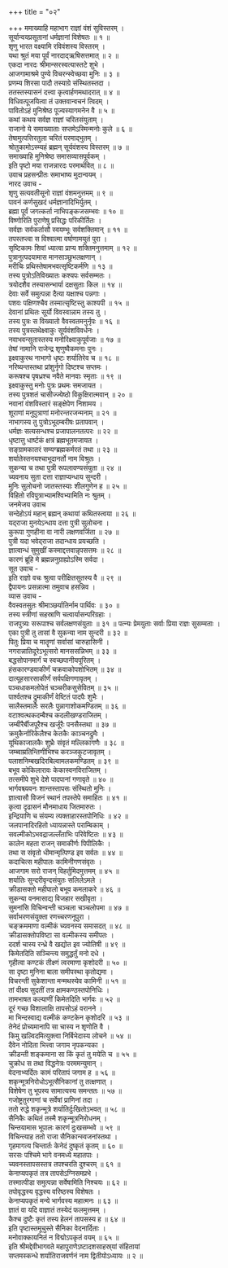 +++
title = "०२"

+++
ममाख्याहि महाभाग राज्ञां वंशं सुविस्तरम् ।  
सूर्यान्वयप्रसूतानां धर्मज्ञानां विशेषतः ॥ १ ॥  
शृणु भारत वक्ष्यामि रविवंशस्य विस्तरम् ।  
यथा श्रुतं मया पूर्वं नारदाद्‌ऋषिसत्तमात् ॥ २ ॥  
एकदा नारदः श्रीमान्सरस्वत्यास्तटे शुभे ।  
आजगामाश्रमे पुण्ये विचरन्स्वेच्छया मुनिः ॥ ३ ॥  
प्रणम्य शिरसा पादौ तस्याग्रे संस्थितस्तदा ।  
ततस्तस्यासनं दत्त्वा कृत्वार्हणमथादरात् ॥ ४ ॥  
विधिवत्पूजयित्वा तं उक्तवान्वचनं त्विदम् ।  
पावितोऽहं मुनिश्रेष्ठ पूज्यस्यागमनेन वै ॥ ५ ॥  
कथां कथय सर्वज्ञ राज्ञां चरितसंयुताम् ।  
राजानो ये समाख्याताः सप्तमेऽस्मिन्मनोः कुले ॥ ६ ॥  
तेषामुत्पत्तिरतुला चरितं परमाद्‌भुतम् ।  
श्रोतुकामोऽस्म्यहं ब्रह्मन् सूर्यवंशस्य विस्तरम् ॥ ७ ॥  
समाख्याहि मुनिश्रेष्ठ समासव्यासपूर्वकम् ।  
इति पृष्टो मया राजन्नारदः परमार्थवित् ॥ ८ ॥  
उवाच प्रहसन्प्रीतः समाभाष्य मुदान्वयम् ।  
नारद उवाच -  
शृणु सत्यवतीसूनो राज्ञां वंशमनुत्तमम् ॥ ९ ॥  
पावनं कर्णसुखदं धर्मज्ञानादिभिर्युतम् ।  
ब्रह्मा पूर्वं जगत्कर्ता नाभिपङ्कजसम्भवः ॥ १० ॥  
विष्णोरिति पुराणेषु प्रसिद्धः परिकीर्तितः ।  
सर्वज्ञः सर्वकर्तासौ स्वयम्भूः सर्वशक्तिमान् ॥ ११ ॥  
तपस्तप्त्वा स विश्वात्मा वर्षाणामयुतं पुरा ।  
सृष्टिकामः शिवां ध्यात्वा प्राप्य शक्तिमनुत्तमाम् ॥ १२ ॥  
पुत्रानुत्पदयामास मानसाञ्छुभलक्षणान् ।  
मरीचिः प्रथिस्तेषामभवत्सृष्टिकर्मणि ॥ १३ ॥  
तस्य पुत्रोऽतिविख्यातः कश्यपः सर्वसम्मतः ।  
त्रयोदशैव तस्यासन्भार्या दक्षसुताः किल ॥ १४ ॥  
देवाः सर्वे समुत्पन्ना दैत्या यक्षाश्च पन्नगाः ।  
पशवः पक्षिणश्चैव तस्मात्सृष्टिस्तु काश्यपी ॥ १५ ॥  
देवानां प्रथितः सूर्यो विवस्वान्नाम तस्य तु ।  
तस्य पुत्रः स विख्यातो वैवस्वतमनुर्नृपः ॥ १६ ॥  
तस्य पुत्रस्तथेक्ष्वाकुः सूर्यवंशविवर्धनः ।  
नवाभवन्सुतास्तस्य मनोरिक्ष्वाकुपूर्वजाः ॥ १७ ॥  
तेषां नामानि राजेन्द्र शृणुष्वैकमनाः पुनः ।  
इक्ष्वाकुरथ नाभागो धृष्टः शर्यातिरेव च ॥ १८ ॥  
नरिष्यन्तस्तथा प्रांशुर्नृगो दिष्टश्च सप्तमः ।  
करूषश्च पृषध्रश्च नवैते मानवाः स्मृताः ॥ १९ ॥  
इक्ष्वाकुस्तु मनोः पुत्रः प्रथमः समजायत ।  
तस्य पुत्रशतं चासीज्ज्येष्ठो विकुक्षिरात्मवान् ॥ २० ॥  
नवानां वंशविस्तारं सङ्क्षेपेण निशामय ।  
शूराणां मनुपुत्राणां मनोरन्तरजन्मनाम् ॥ २१ ॥  
नाभागस्य तु पुत्रोऽभूदम्बरीषः प्रतापवान् ।  
धर्मज्ञः सत्यसन्धश्च प्रजापालनतत्परः ॥ २२ ॥  
धृष्टात्तु धार्ष्टकं क्षत्रं ब्रह्मभूतमजायत ।  
सङ्ग्रामकातरं सम्यग्ब्रह्मकर्मरतं तथा ॥ २३ ॥  
शर्यातेस्तनयश्चाभूदानर्तो नाम विश्रुतः ।  
सुकन्या च तथा पुत्री रूपलावण्यसंयुता ॥ २४ ॥  
च्यवनाय सुता दत्ता राज्ञाप्यन्धाय सुन्दरी ।  
मुनिः सुलोचनो जातस्तस्याः शीलगुणेन ह ॥ २५ ॥  
विहितो रविपुत्राभ्यामश्विभ्यामिति नः श्रुतम् ।  
जनमेजय उवाच  
सन्देहोऽयं महान् ब्रह्मन् कथायां कथितस्त्वया ॥ २६ ॥  
यद्‌राजा मुनयेऽन्धाय दत्ता पुत्री सुलोचना ।  
कुरूपा गुणहीना वा नारी लक्षणवर्जिता ॥ २७ ॥  
पुत्री यदा भवेद्‌राजा तदान्धाय प्रयच्छति ।  
ज्ञात्वान्धं सुमुखीं कस्माद्दत्तवान्नृपसत्तमः ॥ २८ ॥  
कारणं ब्रूहि मे ब्रह्मन्ननुग्राह्योऽस्मि सर्वदा ।  
सूत उवाच -  
इति राज्ञो वचः श्रुत्वा परीक्षितसुतस्य वै ॥ २९ ॥  
द्वैपायनः प्रसन्नात्मा तमुवाच हसन्निव ।  
व्यास उवाच -  
वैवस्वतसुतः श्रीमाञ्छर्यातिर्नाम पार्थिवः ॥ ३० ॥  
तस्य स्त्रीणां सहस्राणि चत्वार्यासन्परिग्रहाः ।  
राजपुत्र्यः सरूपाश्च सर्वलक्षणसंयुताः ॥ ३१ ॥
पत्न्यः प्रेमयुताः सर्वाः प्रिया राज्ञः सुसम्मताः ।  
एका पुत्री तु तासां वै सुकन्या नाम सुन्दरी ॥ ३२ ॥  
पितुः प्रिया च मातॄणां सर्वासां चारुहासिनी ।  
नगरान्नातिदूरेऽभूत्सरो मानससन्निभम् ॥ ३३ ॥  
बद्धसोपानमार्गं च स्वच्छपानीयपूरितम् ।  
हंसकारण्डवाकीर्णं चक्रवाकोपशोभितम् ॥ ३४ ॥  
दात्यूहसारसाकीर्णं सर्वपक्षिगणावृतम् ।  
पञ्चधाकमलोपेतं चञ्चरीकसुसेवितम् ॥ ३५ ॥  
पार्श्वतश्च द्रुमाकीर्णं वेष्टितं पादपैः शुभैः ।  
सालैस्तमालैः सरलैः पुन्नागाशोकमण्डितम् ॥ ३६ ॥  
वटाश्वत्थकदम्बैश्च कदलीखण्डराजितम् ।  
जम्बीरैर्बीजपूरैश्च खर्जूरैः पनसैस्तथा ॥ ३७ ॥  
क्रमुकैर्नारिकेलैश्च केतकैः काञ्चनद्रुमैः ।  
यूथिकाजालकैः शुभ्रैः संवृतं मल्लिकागणैः ॥ ३८ ॥  
जम्ब्वाम्रतिन्तिणीभिश्च करञ्जकुटजावृतम् ।  
पलाशनिम्बखदिरबिल्वामलकमण्डितम् ॥ ३९ ॥  
बभूव कोकिलारावः केकास्वनविराजितम् ।  
तत्समीपे शुभे देशे पादपानां गणावृते ॥ ४० ॥  
भार्गवश्च्यवनः शान्तस्तापसः संस्थितो मुनिः ।  
ज्ञात्वासौ विजनं स्थानं तपस्तेपे समाहितः ॥ ४१ ॥  
कृत्वा दृढासनं मौनमाधाय जितमारुतः ।  
इन्द्रियाणि च संयम्य त्यक्ताहारस्तपोनिधिः ॥ ४२ ॥  
जलपानादिरहितो ध्यायन्नास्ते पराम्बिकाम् ।  
सवल्मीकोऽभवद्राजल्लँताभिः परिवेष्टितः ॥ ४३ ॥  
कालेन महता राजन् समाकीर्णः पिपीलिकैः ।  
तथा स संवृतो धीमान्मृत्पिण्ड इव सर्वतः ॥ ४४ ॥  
कदाचित्स महीपालः कामिनीगणसंवृतः ।  
आजगाम सरो राजन् विहर्तुमिदमुत्तमम् ॥ ४५ ॥  
शर्यातिः सुन्दरीवृन्दसंयुतः सलिलेऽमले ।  
क्रीडासक्तो महीपालो बभूव कमलाकरे ॥ ४६ ॥  
सुकन्या वनमासाद्य विजहार सखीवृता ।  
सुमनांसि विचिन्वन्ती चञ्चला चञ्चलोपमा ॥ ४७ ॥  
सर्वाभरणसंयुक्ता रणच्चरणनूपुरा ।  
चङ्क्रममाणा वल्मीकं च्यवनस्य समासदत् ॥ ४८ ॥  
क्रीडासक्तोपविष्टा सा वल्मीकस्य समीपतः ।  
ददर्श चास्य रन्ध्रे वै खद्योत इव ज्योतिषी ॥ ४९ ॥  
किमेतदिति सञ्चिन्त्य समुद्धर्तुं मनो दधे ।  
गृहीत्वा कण्टकं तीक्ष्णं त्वरमाणा कृशोदरी ॥ ५० ॥  
सा दृष्टा मुनिना बाला समीपस्था कृतोद्यमा ।  
विचरन्ती सुकेशान्ता मन्मथस्येव कामिनी ॥ ५१ ॥  
तां वीक्ष्य सुदतीं तत्र क्षामकण्ठस्तपोनिधिः ।  
तामभाषत कल्याणीं किमेतदिति भार्गवः ॥ ५२ ॥  
दूरं गच्छ विशालाक्षि तापसोऽहं वरानने ।  
मा भिन्दस्वाद्य वल्मीकं कण्टकेन कृशोदरि ॥ ५३ ॥  
तेनेदं प्रोच्यमानापि सा चास्य न शृणोति वै ।  
किमु खल्विदमित्युक्त्वा निर्बिभेदास्य लोचने ॥ ५४ ॥  
दैवेन नोदिता भित्त्वा जगाम नृपकन्यका ।  
क्रीडन्ती शङ्कमाना सा किं कृतं तु मयेति च ॥ ५५ ॥  
चुक्रोध स तथा विद्धनेत्रः परममन्युमान् ।  
वेदनाभ्यर्दितः कामं परितापं जगाम ह ॥ ५६ ॥  
शकृन्मूत्रनिरोधोऽभूत्सैनिकानां तु तत्क्षणात् ।  
विशेषेण तु भूपस्य सामात्यस्य समन्ततः ॥ ५७ ॥  
गजोष्ट्रतुरगाणां च सर्वेषां प्राणिनां तदा ।  
ततो रुद्धे शकृन्मूत्रे शर्यातिर्दुःखितोऽभवत् ॥ ५८ ॥  
सैनिकैः कथितं तस्मै शकृन्मूत्रनिरोधनम् ।  
चिन्तयामास भूपालः कारणं दुःखसम्भवे ॥ ५९ ॥  
विचिन्त्याह ततो राजा सैनिकान्स्वजनांस्तथा ।  
गृहमागत्य चिन्तार्तः केनेदं दुष्कृतं कृतम् ॥ ६० ॥  
सरसः पश्चिमे भागे वनमध्ये महातपाः ।  
च्यवनस्तापसस्तत्र तपश्चरति दुश्चरम् ॥ ६१ ॥  
केनाप्यपकृतं तत्र तापसेऽग्निसमप्रभे ।  
तस्मात्पीडा समुत्पन्ना सर्वेषामिति निश्चयः ॥ ६२ ॥  
तपोवृद्धस्य वृद्धस्य वरिष्ठस्य विशेषतः ।  
केनाप्यपकृतं मन्ये भार्गवस्य महात्मनः ॥ ६३ ॥  
ज्ञातं वा यदि वाज्ञातं तस्येदं फलमुत्तमम् ।  
कैश्च दुष्टैः कृतं तस्य हेलनं तापसस्य ह ॥ ६४ ॥  
इति पृष्टास्तमूचुस्ते सैनिका वेदनार्दिताः ।  
मनोवाक्कायनितं न विद्मोऽपकृतं वयम् ॥ ६५ ॥  
इति श्रीमद्देवीभागवते महापुराणेऽष्टादशसाहस्र्यां संहितायां  
सप्तमस्कन्धे शर्यातिराजवर्णनं नाम द्वितीयोऽध्यायः ॥ २ ॥
